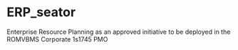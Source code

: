 # ERP_seator
Enterprise Resource Planning as an approved initiative to be deployed in the ROMVBMS Corporate 1s1745 PMO 
